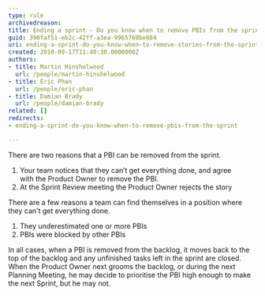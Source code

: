 ```yaml
---
type: rule
archivedreason: 
title: Ending a sprint - Do you know when to remove PBIs from the sprint?
guid: 390faf51-eb2c-42ff-a3ea-9965760be084
uri: ending-a-sprint-do-you-know-when-to-remove-stories-from-the-sprint
created: 2010-09-17T11:40:30.0000000Z
authors:
- title: Martin Hinshelwood
  url: /people/martin-hinshelwood
- title: Eric Phan
  url: /people/eric-phan
- title: Damian Brady
  url: /people/damian-brady
related: []
redirects:
- ending-a-sprint-do-you-know-when-to-remove-pbis-from-the-sprint

---
```


There are two reasons that a PBI can be removed from the sprint.

<!--endintro-->

1. Your team notices that they can’t get everything done, and agree with the Product Owner to remove the PBI.
2. At the Sprint Review meeting the Product Owner rejects the story


There are a few reasons a team can find themselves in a position where they can't get everything done.

1. They underestimated one or more PBIs
2. PBIs were blocked by other PBIs


In all cases, when a PBI is removed from the backlog, it moves back to the top of the backlog and any unfinished tasks left in the sprint are closed.  When the Product Owner next grooms the backlog, or during the next Planning Meeting, he may decide to prioritise the PBI high enough to make the next Sprint, but he may not.
